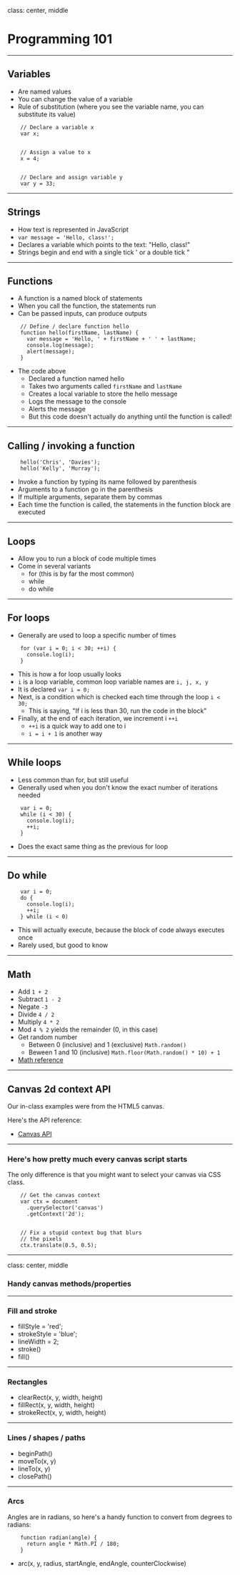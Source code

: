 class: center, middle

# Programming 101

---

## Variables

- Are named values
- You can change the value of a variable
- Rule of substitution (where you see the variable name, you can substitute its value)

```
    // Declare a variable x
    var x;


    // Assign a value to x
    x = 4;


    // Declare and assign variable y
    var y = 33;
```

---

## Strings

- How text is represented in JavaScript
- `var message = 'Hello, class!';`
- Declares a variable which points to the text: "Hello, class!"
- Strings begin and end with a single tick ' or a double tick "

---

## Functions

- A function is a named block of statements
- When you call the function, the statements run
- Can be passed inputs, can produce outputs

```
    // Define / declare function hello
    function hello(firstName, lastName) {
      var message = 'Hello, ' + firstName + ' ' + lastName;
      console.log(message);
      alert(message);
    }
```

- The code above
  - Declared a function named hello
  - Takes two arguments called `firstName` and `lastName`
  - Creates a local variable to store the hello message
  - Logs the message to the console
  - Alerts the message
  - But this code doesn't actually do anything until the function is called!

---

## Calling / invoking a function

```
    hello('Chris', 'Davies');
    hello('Kelly', 'Murray');
```

- Invoke a function by typing its name followed by parenthesis
- Arguments to a function go in the parenthesis
- If multiple arguments, separate them by commas
- Each time the function is called, the statements in the function block are executed

---

## Loops

- Allow you to run a block of code multiple times
- Come in several variants
  - for (this is by far the most common)
  - while
  - do while

---

## For loops

- Generally are used to loop a specific number of times

```
    for (var i = 0; i < 30; ++i) {
      console.log(i);
    }
```

- This is how a for loop usually looks
- `i` is a loop variable, common loop variable names are `i, j, x, y`
- It is declared `var i = 0;`
- Next, is a condition which is checked each time through the loop `i < 30;`
  - This is saying, "If i is less than 30, run the code in the block"
- Finally, at the end of each iteration, we increment i `++i`
  - `++i` is a quick way to add one to i
  - `i = i + 1` is another way

---

## While loops

- Less common than for, but still useful
- Generally used when you don't know the exact number of iterations needed

```
    var i = 0;
    while (i < 30) {
      console.log(i);
      ++i;
    }
```

- Does the exact same thing as the previous for loop

---

## Do while

```
    var i = 0;
    do {
      console.log(i);
      ++i;
    } while (i < 0)
```

- This will actually execute, because the block of code always executes once
- Rarely used, but good to know

---

## Math

- Add `1 + 2`
- Subtract `1 - 2`
- Negate `-3`
- Divide `4 / 2`
- Multiply `4 * 2`
- Mod `4 % 2` yields the remainder (0, in this case)
- Get random number
  - Between 0 (inclusive) and 1 (exclusive) `Math.random()`
  - Beween 1 and 10 (inclusive) `Math.floor(Math.random() * 10) + 1`
- [Math reference](https://developer.mozilla.org/en-US/docs/Web/JavaScript/Reference/Global_Objects/Math)

---

## Canvas 2d context API

Our in-class examples were from the HTML5 canvas.

Here's the API reference:

- [Canvas API](https://developer.mozilla.org/en-US/docs/Web/API/CanvasRenderingContext2D#Paths)

---

### Here's how pretty much every canvas script starts

The only difference is that you might want to select your canvas via CSS class.

```
    // Get the canvas context
    var ctx = document
      .querySelector('canvas')
      .getContext('2d');


    // Fix a stupid context bug that blurs
    // the pixels
    ctx.translate(0.5, 0.5);
```

---

class: center, middle

### Handy canvas methods/properties

---

### Fill and stroke

- fillStyle = 'red';
- strokeStyle = 'blue';
- lineWidth = 2;
- stroke()
- fill()

---

### Rectangles

- clearRect(x, y, width, height)
- fillRect(x, y, width, height)
- strokeRect(x, y, width, height)

---

### Lines / shapes / paths

- beginPath()
- moveTo(x, y)
- lineTo(x, y)
- closePath()

---

### Arcs

Angles are in radians, so here's a handy function to convert from degrees to
radians:

```
    function radian(angle) {
      return angle * Math.PI / 180;
    }
```

- arc(x, y, radius, startAngle, endAngle, counterClockwise)
